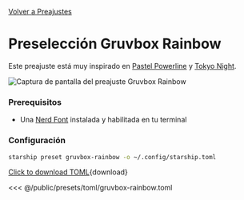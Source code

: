 [Volver a Preajustes](./#gruvbox-rainbow)

# Preselección Gruvbox Rainbow

Este preajuste está muy inspirado en [Pastel Powerline](./pastel-powerline.md) y [Tokyo Night](./tokyo-night.md).

![Captura de pantalla del preajuste Gruvbox Rainbow](/presets/img/gruvbox-rainbow.png)

### Prerequisitos

- Una [Nerd Font](https://www.nerdfonts.com/) instalada y habilitada en tu terminal

### Configuración

```sh
starship preset gruvbox-rainbow -o ~/.config/starship.toml
```

[Click to download TOML](/presets/toml/gruvbox-rainbow.toml){download}

<<< @/public/presets/toml/gruvbox-rainbow.toml
